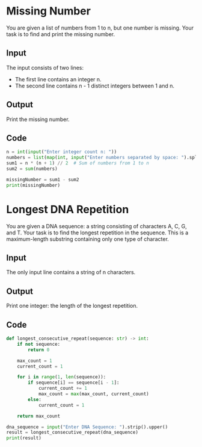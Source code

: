 # Missing Number

You are given a list of numbers from 1 to n, but one number is missing. Your task is to find and print the missing number.

## Input
The input consists of two lines:

- The first line contains an integer n.
- The second line contains n - 1 distinct integers between 1 and n.

## Output
Print the missing number.

## Code

```python
n = int(input("Enter integer count n: "))
numbers = list(map(int, input("Enter numbers separated by space: ").split()))
sum1 = n * (n + 1) // 2  # Sum of numbers from 1 to n
sum2 = sum(numbers)

missingNumber = sum1 - sum2
print(missingNumber)
```



# Longest DNA Repetition

You are given a DNA sequence: a string consisting of characters A, C, G, and T. Your task is to find the longest repetition in the sequence. This is a maximum-length substring containing only one type of character.

## Input
The only input line contains a string of n characters.

## Output
Print one integer: the length of the longest repetition.

## Code

```python
def longest_consecutive_repeat(sequence: str) -> int:
    if not sequence:
        return 0

    max_count = 1
    current_count = 1

    for i in range(1, len(sequence)):
        if sequence[i] == sequence[i - 1]:
            current_count += 1
            max_count = max(max_count, current_count)
        else:
            current_count = 1

    return max_count

dna_sequence = input("Enter DNA Sequence: ").strip().upper()
result = longest_consecutive_repeat(dna_sequence)
print(result)
```
